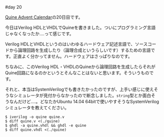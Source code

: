 #day 20

[Quine Advent Calendar](http://www.adventar.org/calendars/645)の20日目です。

今日はVerilog HDLとVHDLでQuineを書きました。ついにプログラミング言語じゃなくなったか‥‥って感じです。

Verilog HDLとVHDLというのはいわゆるハードウェア記述言語で、ソースコードから論理回路を生成したり（論理合成というらしいです）するための言語です。正直よく分かってません。ハードウェアはさっぱりなのです。

ちなみに、このVerilog HDL・VHDLのQuineから論理回路を生成したらそれがQuine回路になるのかというとそんなことはないと思います。そういうものです。

それと、本当はSystemVerilogでも書きたかったのですが、上手い感じに使えそうなシミュレータが見付からなかったので断念しました。`string`型とか面白そうなんだけど‥‥。どなたかUbuntu 14.04 64bitで使いやすそうなSystemVerilogシミュレータを教えてください。

```
$ iverilog -o quine quine.v
$ diff quine.v <(./quine)
$ ghdl -a quine.vhdl && ghdl -e quine
$ diff quine.vhdl <(./quine)
```
